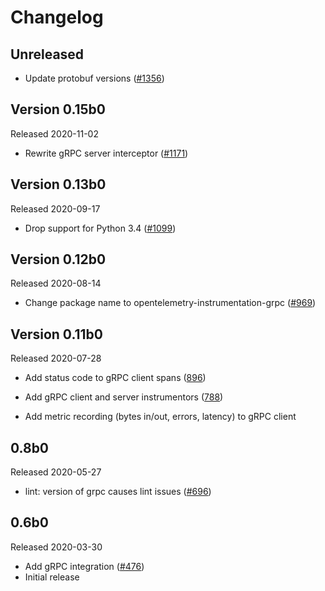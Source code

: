 # Changelog

## Unreleased

- Update protobuf versions
  ([#1356](https://github.com/open-telemetry/opentelemetry-python/pull/1356))

## Version 0.15b0

Released 2020-11-02

- Rewrite gRPC server interceptor
  ([#1171](https://github.com/open-telemetry/opentelemetry-python/pull/1171))

## Version 0.13b0

Released 2020-09-17

- Drop support for Python 3.4
  ([#1099](https://github.com/open-telemetry/opentelemetry-python/pull/1099))

## Version 0.12b0

Released 2020-08-14

- Change package name to opentelemetry-instrumentation-grpc
  ([#969](https://github.com/open-telemetry/opentelemetry-python/pull/969))

## Version 0.11b0

Released 2020-07-28

- Add status code to gRPC client spans
  ([896](https://github.com/open-telemetry/opentelemetry-python/pull/896))
- Add gRPC client and server instrumentors
  ([788](https://github.com/open-telemetry/opentelemetry-python/pull/788))

- Add metric recording (bytes in/out, errors, latency) to gRPC client

## 0.8b0

Released 2020-05-27

- lint: version of grpc causes lint issues
  ([#696](https://github.com/open-telemetry/opentelemetry-python/pull/696))

## 0.6b0

Released 2020-03-30

- Add gRPC integration
  ([#476](https://github.com/open-telemetry/opentelemetry-python/pull/476))
- Initial release
